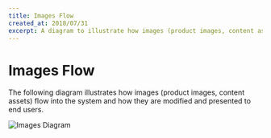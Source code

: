 ```yaml
---
title: Images Flow
created_at: 2018/07/31
excerpt: A diagram to illustrate how images (product images, content assets) flow into the system and how they are modified and presented to end users.
---
```


# Images Flow

The following diagram illustrates how images (product images, content assets) flow into the system and how they are modified and presented to end users.

![Images Diagram](/images/images.svg "View Larger")
